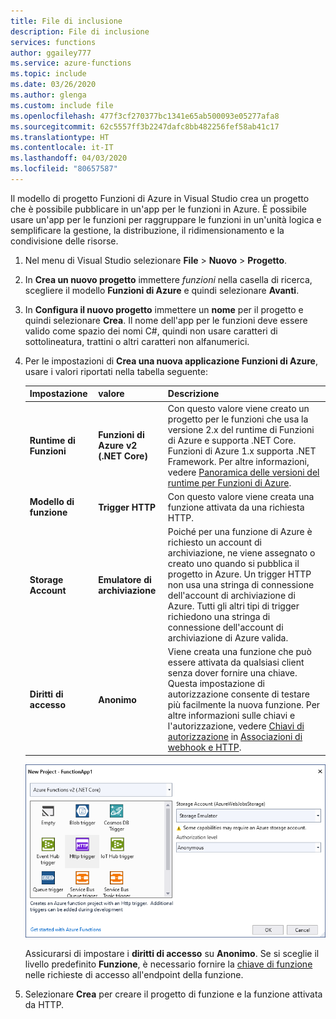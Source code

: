 ```yaml
---
title: File di inclusione
description: File di inclusione
services: functions
author: ggailey777
ms.service: azure-functions
ms.topic: include
ms.date: 03/26/2020
ms.author: glenga
ms.custom: include file
ms.openlocfilehash: 477f3cf270377bc1341e65ab500093e05277afa8
ms.sourcegitcommit: 62c5557ff3b2247dafc8bb482256fef58ab41c17
ms.translationtype: HT
ms.contentlocale: it-IT
ms.lasthandoff: 04/03/2020
ms.locfileid: "80657587"
---
```

Il modello di progetto Funzioni di Azure in Visual Studio crea un progetto che è possibile pubblicare in un'app per le funzioni in Azure. È possibile usare un'app per le funzioni per raggruppare le funzioni in un'unità logica e semplificare la gestione, la distribuzione, il ridimensionamento e la condivisione delle risorse.

1. Nel menu di Visual Studio selezionare **File** > **Nuovo** > **Progetto**.

1. In **Crea un nuovo progetto** immettere *funzioni* nella casella di ricerca, scegliere il modello **Funzioni di Azure** e quindi selezionare **Avanti**.

1. In **Configura il nuovo progetto** immettere un **nome** per il progetto e quindi selezionare **Crea**. Il nome dell'app per le funzioni deve essere valido come spazio dei nomi C#, quindi non usare caratteri di sottolineatura, trattini o altri caratteri non alfanumerici.

1. Per le impostazioni di **Crea una nuova applicazione Funzioni di Azure**, usare i valori riportati nella tabella seguente:

    | Impostazione      | valore  | Descrizione                      |
    | ------------ |  ------- |----------------------------------------- |
    | **Runtime di Funzioni** | **Funzioni di Azure v2 <br />(.NET Core)** | Con questo valore viene creato un progetto per le funzioni che usa la versione 2.x del runtime di Funzioni di Azure e supporta .NET Core. Funzioni di Azure 1.x supporta .NET Framework. Per altre informazioni, vedere [Panoramica delle versioni del runtime per Funzioni di Azure](../articles/azure-functions/functions-versions.md).   |
    | **Modello di funzione** | **Trigger HTTP** | Con questo valore viene creata una funzione attivata da una richiesta HTTP. |
    | **Storage Account**  | **Emulatore di archiviazione** | Poiché per una funzione di Azure è richiesto un account di archiviazione, ne viene assegnato o creato uno quando si pubblica il progetto in Azure. Un trigger HTTP non usa una stringa di connessione dell'account di archiviazione di Azure. Tutti gli altri tipi di trigger richiedono una stringa di connessione dell'account di archiviazione di Azure valida.  |
    | **Diritti di accesso** | **Anonimo** | Viene creata una funzione che può essere attivata da qualsiasi client senza dover fornire una chiave. Questa impostazione di autorizzazione consente di testare più facilmente la nuova funzione. Per altre informazioni sulle chiavi e l'autorizzazione, vedere [Chiavi di autorizzazione](../articles/azure-functions/functions-bindings-http-webhook-trigger.md#authorization-keys) in [Associazioni di webhook e HTTP](../articles/azure-functions/functions-bindings-http-webhook.md). |
    

    
    ![Impostazioni del progetto di Funzioni di Azure](./media/functions-vs-tools-create/functions-project-settings.png)

    Assicurarsi di impostare i **diritti di accesso** su **Anonimo**. Se si sceglie il livello predefinito **Funzione**, è necessario fornire la [chiave di funzione](../articles/azure-functions/functions-bindings-http-webhook-trigger.md#authorization-keys) nelle richieste di accesso all'endpoint della funzione.

1. Selezionare **Crea** per creare il progetto di funzione e la funzione attivata da HTTP.
